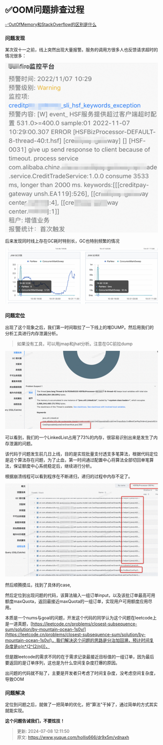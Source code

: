 # ✅OOM问题排查过程

[✅OutOfMemory和StackOverflow的区别是什么](https://www.yuque.com/hollis666/dr9x5m/rd8oyrewr8tcd9gc)



### 问题发现


某次双十一之前，线上突然出现大量报警。服务的调用方很多人也反馈请求超时的情况很多：



![1680088560318-03e8f4a4-e243-4be8-96ea-98939a57b8e4.png](./img/nX36OeGb6DWXUqw8/1680088560318-03e8f4a4-e243-4be8-96ea-98939a57b8e4-558500.png)



后来发现同时线上存在GC耗时特别长，GC也特别频繁的情况



![1680088609017-b729a77d-63fc-4118-85f6-267c58902bbb.png](./img/nX36OeGb6DWXUqw8/1680088609017-b729a77d-63fc-4118-85f6-267c58902bbb-284891.png)

### 问题定位


出现了这个现象之后，我们第一时间取拉了一下线上的堆DUMP。然后用我们的分析工具进行内存泄漏分析。



> 如果没有工具，可以用jmap和jhat分析。注意在GC前拉dump
>



![1680088780184-701990e4-bdd8-4258-a992-afb5ce987dee.png](./img/nX36OeGb6DWXUqw8/1680088780184-701990e4-bdd8-4258-a992-afb5ce987dee-749949.png)



可以看到，我们的一个LinkedList占用了73%的内存，很容易识别出来是发生了内存泄漏的问题。



该代码于问题发生前几日上线，目的是实现批量支付透支多笔算法，根据代码定位是这个算法存在问题，为了止血，第一时间通过配置中心将算法全部切回单笔算法，保证额度中心系统稳定后，继续进行分析。



根据崩溃线程可以看到程序在不断递归，递归的过程中内存不足了。



![1680088974085-5e23591c-835e-44fa-bc75-13ba2991fb31.png](./img/nX36OeGb6DWXUqw8/1680088974085-5e23591c-835e-44fa-bc75-13ba2991fb31-092009.png)



然后顺腾摸瓜，找到了具体的case,



然后定位到出现问题的代码，该算法输入一组订单input，以及该批订单最高可用额度maxQuota，返回最接近maxQuota的一组订单，实现用户可用额度应用尽用。



本质是一个nums与goal的问题，开发这个代码的同学认为这个问题在leetcode上是一道真题，[https://leetcode.cn/problems/closest-subsequence-sum/solution/by-mountain-ocean-1s0v/](https://leetcode.cn/problems/closest-subsequence-sum/solution/by-mountain-ocean-1s0v/)，我们解决这个问题的思路是分治加回溯，预计时间复杂度是o(n*(2^(2/n)))，



但是跟leetcode的需求不同的在于需求记录最接近目标值的一组订单，因为最后要返回的是订单序列，这也是为什么空间复杂度打爆的原因。



出问题的代码就不贴了，主要是开发者只考虑了时间复杂度，没考虑空间复杂度，导致OOM

### 
### 问题解决


定位到问题之后，就做了一把简单的优化，把"算法"干掉了，通过简单的方式其实就能实现。



**这个问题告诫我们，不要炫技！**







> 更新: 2024-07-08 12:11:50  
> 原文: <https://www.yuque.com/hollis666/dr9x5m/vdnaxh>